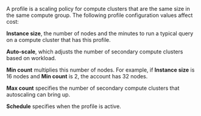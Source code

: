 
A profile is a scaling policy for compute clusters that are the same size in the same compute group. The following profile configuration values affect cost:

**Instance size**, the number of nodes and the minutes to run a typical query on a compute cluster that has this profile.

**Auto-scale**, which adjusts the number of secondary compute clusters based on workload.

**Min count** multiplies this number of nodes. For example, if **Instance size** is 16 nodes and **Min count** is 2, the account has 32 nodes.

**Max count** specifies the number of secondary compute clusters that autoscaling can bring up.

**Schedule** specifies when the profile is active.

